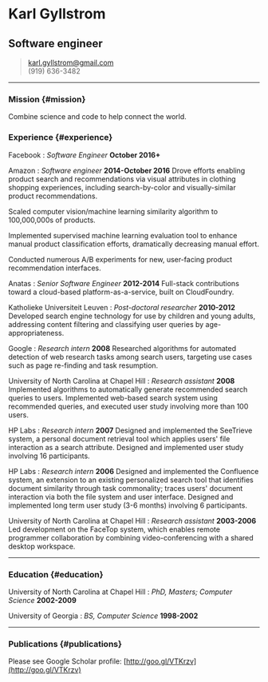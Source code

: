 # Karl Gyllstrom
## Software engineer

> [karl.gyllstrom@gmail.com](karl.gyllstrom@gmail.com)  
> (919) 636-3482

------

### Mission {#mission}

Combine science and code to help connect the world.

### Experience {#experience}

Facebook
: *Software Engineer*
  __October 2016+__

Amazon
: *Software engineer*
  __2014-October 2016__
  Drove efforts enabling product search and recommendations via visual attributes in clothing shopping experiences, including search-by-color and visually-similar product recommendations.

  Scaled computer vision/machine learning similarity algorithm to 100,000,000s of products.

  Implemented supervised machine learning evaluation tool to enhance manual product classification efforts, dramatically decreasing manual effort.

  Conducted numerous A/B experiments for new, user-facing product recommendation interfaces.

  <!-- [Technologies used]: Elastic MapReduce, Python -->

Anatas
: *Senior Software Engineer*
  __2012-2014__
  Full-stack contributions toward a cloud-based platform-as-a-service, built on CloudFoundry.

Katholieke Universiteit Leuven
: *Post-doctoral researcher*
  __2010-2012__
  Developed search engine technology for use by children and young adults, addressing content filtering and classifying user queries by age-appropriateness.

Google
: *Research intern*
  __2008__
  Researched algorithms for automated detection of web research tasks among search users, targeting use cases such as page re-finding and task resumption.

University of North Carolina at Chapel Hill
: *Research assistant*
  __2008__
  Implemented algorithms to automatically generate recommended search queries to users. Implemented web-based search system using recommended queries, and executed user study involving more than 100 users.

HP Labs
: *Research intern*
  __2007__
  Designed and implemented the SeeTrieve system, a personal document retrieval tool which applies users' file interaction as a search attribute. Designed and implemented user study involving 16 participants.

HP Labs
: *Research intern*
  __2006__
  Designed and implemented the Confluence system, an extension to an existing personalized search tool that identifies document similarity through task commonality; traces users' document interaction via both the file system and user interface. Designed and implemented long term user study (3-6 months) involving 6 participants.

University of North Carolina at Chapel Hill
: *Research assistant*
  __2003-2006__
  Led development on the FaceTop system, which enables remote programmer collaboration by combining video-conferencing with a shared desktop workspace.

<!---
IBM
: *Software engineer intern*
  __2002__
   Developed technologies enabling suspension and resumption of Java processes in WebSphere.
--->

------

### Education {#education}

University of North Carolina at Chapel Hill
: *PhD, Masters; Computer Science*
  __2002-2009__ 

University of Georgia
: *BS, Computer Science*
  __1998-2002__

------

### Publications {#publications}

Please see Google Scholar profile: [http://goo.gl/VTKrzv](http://goo.gl/VTKrzv)
